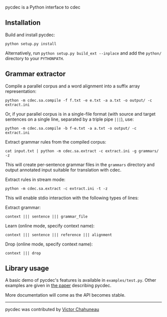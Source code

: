 pycdec is a Python interface to cdec 

## Installation

Build and install pycdec:

	python setup.py install

Alternatively, run `python setup.py build_ext --inplace` and add the `python/` directory to your `PYTHONPATH`.

## Grammar extractor

Compile a parallel corpus and a word alignment into a suffix array representation:

	python -m cdec.sa.compile -f f.txt -e e.txt -a a.txt -o output/ -c extract.ini

Or, if your parallel corpus is in a single-file format (with source and target sentences on a single line, separated by a triple pipe `|||`), use:

	python -m cdec.sa.compile -b f-e.txt -a a.txt -o output/ -c extract.ini

Extract grammar rules from the compiled corpus:
	
	cat input.txt | python -m cdec.sa.extract -c extract.ini -g grammars/ -z

This will create per-sentence grammar files in the `grammars` directory and output annotated input suitable for translation with cdec.

Extract rules in stream mode:

    python -m cdec.sa.extract -c extract.ini -t -z	

This will enable stdio interaction with the following types of lines:

Extract grammar:

    context ||| sentence ||| grammar_file

Learn (online mode, specify context name):

    context ||| sentence ||| reference ||| alignment

Drop (online mode, specify context name):

    context ||| drop

## Library usage

A basic demo of pycdec's features is available in `examples/test.py`.
Other examples are given in [the paper](http://victor.chahuneau.fr/pub/pycdec/) describing pycdec.

More documentation will come as the API becomes stable.

---

pycdec was contributed by [Victor Chahuneau](http://victor.chahuneau.fr)
